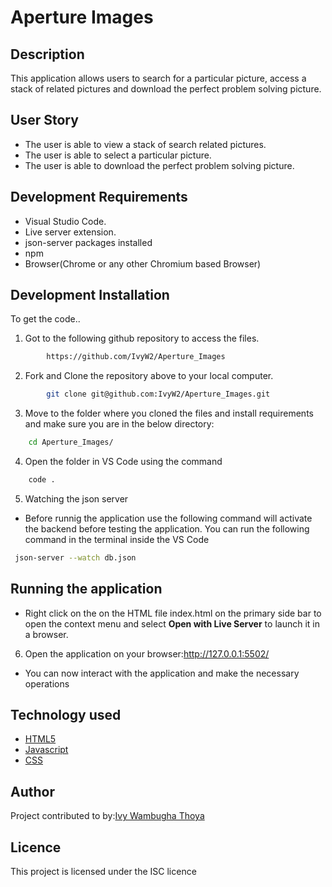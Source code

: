 # Aperture Images 
## Description
This application allows users to search for a particular picture, access a stack of related pictures and download the perfect problem solving picture.

## User Story
- The user is able to view a stack of search related pictures.
- The user is able to select a particular picture.
- The user is able to download the perfect problem solving picture.

## Development Requirements
- Visual Studio Code.
- Live server extension.
- json-server packages installed
- npm
- Browser(Chrome or any other Chromium based Browser)

## Development Installation
To get the code..

1. Got to the following github repository to access the files.
```bash
        https://github.com/IvyW2/Aperture_Images
```

2. Fork and Clone the repository above to your local computer.
```bash
        git clone git@github.com:IvyW2/Aperture_Images.git
```
3. Move to the folder where you cloned the files and install requirements and make sure you are in the below directory:
```bash
    cd Aperture_Images/
```
4. Open the folder in VS Code using the command
```bash
    code .
```
5. Watching the json server
- Before runnig the application use the following command will activate the backend before testing the application. You can run the following command in the terminal inside the VS Code
```bash
 json-server --watch db.json 
```
## Running the application
- Right click on the on the HTML file index.html on the primary side bar to open the context menu and select **Open with Live Server** to launch it in a browser.

6. Open the application on your browser:http://127.0.0.1:5502/
- You can now interact with the application and make the necessary operations

## Technology used
- [HTML5](https://www.python.org/)
- [Javascript](https://www.heroku.com/)
- [CSS](https://www.heroku.com/)

## Author
Project contributed to by:[Ivy Wambugha Thoya](https://github.com/IvyW2/)

## Licence
This project is licensed under the ISC licence

